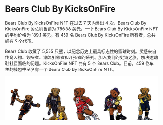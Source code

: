 # Bears Club By KicksOnFire

Bears Club By KicksOnFire NFT 在过去 7 天内售出 4 次。Bears Club By KicksOnFire 的总销售额为 756.38 美元。一个 Bears Club By KicksOnFire NFT 的平均价格为 189.1 美元。有 459 名 Bears Club By KicksOnFire 所有者，总共拥有 5 个代币。

Bears Club 收藏了 5,555 只熊，以纪念历史上最具标志性的篮球时刻。灵感来自传奇人物、领导者、潮流引领者和开拓者的系列。加入我们的史诗之旅，解决运动鞋社区面临的问题。KicksOnFire NFT 共有 5 个 Bears Club。目前，459 位车主的钱包中至少有一个 Bears Club By KicksOnFire NTF。

![unnamed](unnamed.jpg)
